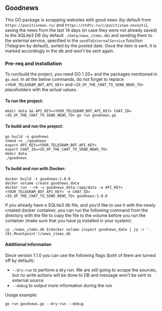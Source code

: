 ## Goodnews

This GO package is scrapping websites with good news (by default from `https://positivnews.ru/` and `https://ntdtv.ru/c/pozitivnye-novosti`), saving the news from the last 14 days (in case they were not already saved) to the SQLite3 DB (by default `./data/news_items.db`) and sending them to the external service, specified in the `sendToExternalService` function (Telegram by default), sorted by the posted date. Once the item is sent, it is marked accordingly in the db and won't be sent again.

### Pre-req and installation

To run/build the project, you need GO 1.20+ and the packages mentioned in `go.mod`. In all the below commands, do not forget to replace `<YOUR_TELEGRAM_BOT_API_KEY>` and `<ID_OF_THE_CHAT_TO_SEND_NEWS_TO>` placeholders with the actual values.

#### To run the project:

`mkdir data && API_KEY=<YOUR_TELEGRAM_BOT_API_KEY> CHAT_ID=<ID_OF_THE_CHAT_TO_SEND_NEWS_TO> go run goodnews.go`

#### To build and run the project:

```
go build -o goodnews
chmod +x ./goodnews
export API_KEY=<YOUR_TELEGRAM_BOT_API_KEY>
export CHAT_ID=<ID_OF_THE_CHAT_TO_SEND_NEWS_TO>
mkdir data
./goodnews
```

#### To build and run with Docker:

```
docker build -t goodnews:1.0.0 .
docker volume create goodnews_data
docker run --rm -v goodnews_data:/app/data -e API_KEY=<YOUR_TELEGRAM_BOT_API_KEY> -e CHAT_ID=<ID_OF_THE_CHAT_TO_SEND_NEWS_TO> goodnews:1.0.0
```

If you already have a SQLite3 db file, and you'd like to use it with the newly created docker container, you can run the following command from the directory with the file to copy the file to the volume before you run the container (make sure that you have jq installed in your system):

`cp ./news_items.db $(docker volume inspect goodnews_data | jq -r '.[0].Mountpoint')/news_items.db`

#### Additional information

Since version 1.1.0 you can use the following flags (both of them are turned off by default):

* `--dry-run` to perform a dry run. We are still going to scrape the sources, but no write actions will be done to DB and message won't be sent to external source
* `--debug` to output more information during the run

Usage example:

`go run goodnews.go --dry-run --debug`
